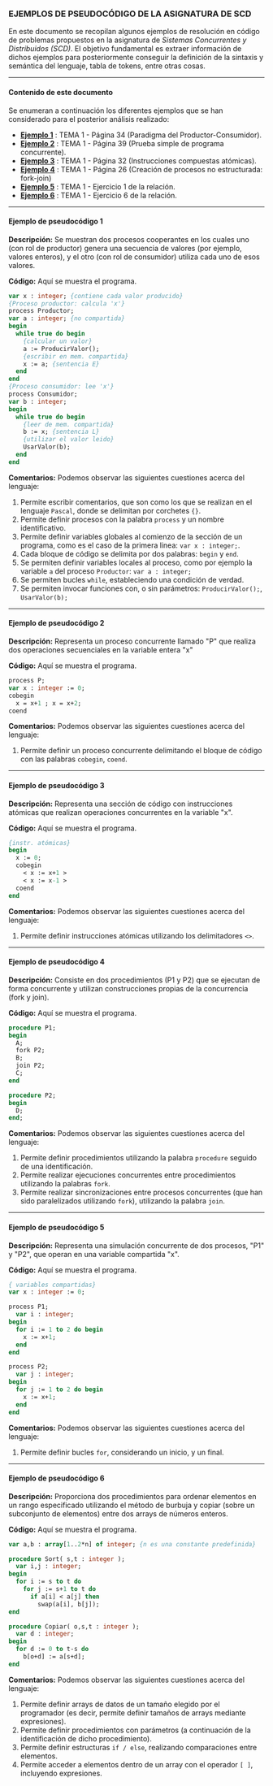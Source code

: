 ### EJEMPLOS DE PSEUDOCÓDIGO DE LA ASIGNATURA DE SCD

En este documento se recopilan algunos ejemplos de resolución en código de problemas propuestos en la asignatura de *Sistemas Concurrentes y Distribuidos (SCD)*. El objetivo fundamental es extraer información de dichos ejemplos para posteriormente conseguir la definición de la sintaxis y semántica del lenguaje, tabla de tokens, entre otras cosas.

****

#### Contenido de este documento

Se enumeran a continuación los diferentes ejemplos que se han considerado para el posterior análisis realizado:

* **[Ejemplo 1](#scd-ejemplo1)** : TEMA 1 - Página 34 (Paradigma del Productor-Consumidor).
* **[Ejemplo 2](#scd-ejemplo2)** : TEMA 1 - Página 39 (Prueba simple de programa concurrente).
* **[Ejemplo 3](#scd-ejemplo3)** : TEMA 1 - Página 32 (Instrucciones compuestas atómicas).
* **[Ejemplo 4](#scd-ejemplo4)** : TEMA 1 - Página 26 (Creación de procesos no estructurada: fork-join)
* **[Ejemplo 5](#scd-ejemplo5)** : TEMA 1 - Ejercicio 1 de la relación.
* **[Ejemplo 6](#scd-ejemplo6)** : TEMA 1 - Ejercicio 6 de la relación.

****

#### <a name="scd-ejemplo1"></a> Ejemplo de pseudocódigo 1 

**Descripción:** Se muestran dos procesos cooperantes en los cuales uno (con rol de productor) genera una secuencia de valores (por ejemplo, valores enteros), y el otro (con rol de consumidor) utiliza cada uno de esos valores.

**Código:** Aquí se muestra el programa.

~~~pascal
var x : integer; {contiene cada valor producido}
{Proceso productor: calcula 'x'}
process Productor;
var a : integer; {no compartida}
begin
  while true do begin
    {calcular un valor}
    a := ProducirValor();
    {escribir en mem. compartida}
    x := a; {sentencia E}
  end
end
{Proceso consumidor: lee 'x'}
process Consumidor;
var b : integer;
begin
  while true do begin
    {leer de mem. compartida}
    b := x; {sentencia L}
    {utilizar el valor leido}
    UsarValor(b);
  end
end
~~~

**Comentarios:** Podemos observar las siguientes cuestiones acerca del lenguaje:

1. Permite escribir comentarios, que son como los que se realizan en el lenguaje `Pascal`, donde se delimitan por corchetes `{}`.
2. Permite definir procesos con la palabra `process` y un nombre identificativo.
3. Permite definir variables globales al comienzo de la sección de un programa, como es el caso de la primera linea: `var x : integer;`.
4. Cada bloque de código se delimita por dos palabras: `begin` y `end`.
5. Se permiten definir variables locales al proceso, como por ejemplo la variable `a` del proceso `Productor`: `var a : integer;`
6. Se permiten bucles `while`, estableciendo una condición de verdad.
7. Se permiten invocar funciones con, o sin parámetros: `ProducirValor();`, `UsarValor(b);`

****

#### <a name="scd-ejemplo2"></a> Ejemplo de pseudocódigo 2 

**Descripción:** Representa un proceso concurrente llamado "P" que realiza dos operaciones secuenciales en la variable entera "x"

**Código:** Aquí se muestra el programa.

~~~pascal
process P;
var x : integer := 0;
cobegin
  x = x+1 ; x = x+2;
coend
~~~

**Comentarios:** Podemos observar las siguientes cuestiones acerca del lenguaje:

1. Permite definir un proceso concurrente delimitando el bloque de código con las palabras `cobegin`, `coend`.

****

#### <a name="scd-ejemplo3"></a> Ejemplo de pseudocódigo 3 

**Descripción:** Representa una sección de código con instrucciones atómicas que realizan operaciones concurrentes en la variable "x".

**Código:** Aquí se muestra el programa.

~~~pascal
{instr. atómicas}
begin
  x := 0;
  cobegin
    < x := x+1 >
    < x := x-1 >
  coend
end
~~~

**Comentarios:** Podemos observar las siguientes cuestiones acerca del lenguaje:

1. Permite definir instrucciones atómicas utilizando los delimitadores `<>`.

****

#### <a name="scd-ejemplo4"></a> Ejemplo de pseudocódigo 4 

**Descripción:** Consiste en dos procedimientos (P1 y P2) que se ejecutan de forma concurrente y utilizan construcciones propias de la concurrencia (fork y join).

**Código:** Aquí se muestra el programa.

~~~pascal
procedure P1;
begin
  A;
  fork P2;
  B;
  join P2;
  C;
end

procedure P2;
begin
  D;
end;
~~~

**Comentarios:** Podemos observar las siguientes cuestiones acerca del lenguaje:

1. Permite definir procedimientos utilizando la palabra `procedure` seguido de una identificación.
2. Permite realizar ejecuciones concurrentes entre procedimientos utilizando la palabras `fork`.
3. Permite realizar sincronizaciones entre procesos concurrentes (que han sido paralelizados utilizando `fork`), utilizando la palabra `join`.

****

#### <a name="scd-ejemplo5"></a> Ejemplo de pseudocódigo 5 

**Descripción:** Representa una simulación concurrente de dos procesos, "P1" y "P2", que operan en una variable compartida "x". 

**Código:** Aquí se muestra el programa.

~~~pascal
{ variables compartidas}
var x : integer := 0;

process P1;
  var i : integer;
begin
  for i := 1 to 2 do begin
    x := x+1;
  end
end

process P2;
  var j : integer;
begin
  for j := 1 to 2 do begin
    x := x+1;
  end
end
~~~

**Comentarios:** Podemos observar las siguientes cuestiones acerca del lenguaje:

1. Permite definir bucles `for`, considerando un inicio, y un final.

****

#### <a name="scd-ejemplo6"></a> Ejemplo de pseudocódigo 6 

**Descripción:** Proporciona dos procedimientos para ordenar elementos en un rango especificado utilizando el método de burbuja y copiar (sobre un subconjunto de elementos) entre dos arrays de números enteros.

**Código:** Aquí se muestra el programa.

~~~pascal
var a,b : array[1..2*n] of integer; {n es una constante predefinida}

procedure Sort( s,t : integer );
  var i,j : integer;
begin
  for i := s to t do
    for j := s+1 to t do
      if a[i] < a[j] then
        swap(a[i], b[j]);
end

procedure Copiar( o,s,t : integer );
  var d : integer;
begin
  for d := 0 to t-s do
    b[o+d] := a[s+d];
end
~~~

**Comentarios:** Podemos observar las siguientes cuestiones acerca del lenguaje:

1. Permite definir arrays de datos de un tamaño elegido por el programador (es decir, permite definir tamaños de arrays mediante expresiones).
2. Permite definir procedimientos con parámetros (a continuación de la identificación de dicho procedimiento).
3. Permite definir estructuras `if / else`, realizando comparaciones entre elementos.
4. Permite acceder a elementos dentro de un array con el operador `[ ]`, incluyendo expresiones.

